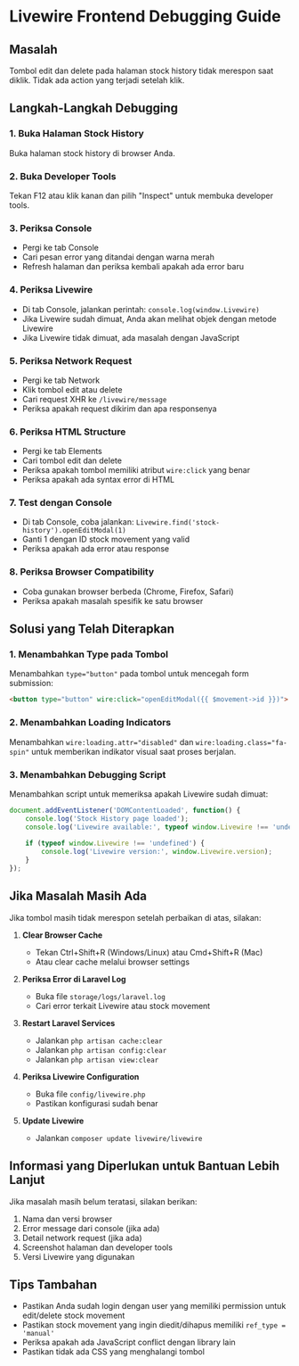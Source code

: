 # Livewire Frontend Debugging Guide

## Masalah
Tombol edit dan delete pada halaman stock history tidak merespon saat diklik. Tidak ada action yang terjadi setelah klik.

## Langkah-Langkah Debugging

### 1. Buka Halaman Stock History
Buka halaman stock history di browser Anda.

### 2. Buka Developer Tools
Tekan F12 atau klik kanan dan pilih "Inspect" untuk membuka developer tools.

### 3. Periksa Console
- Pergi ke tab Console
- Cari pesan error yang ditandai dengan warna merah
- Refresh halaman dan periksa kembali apakah ada error baru

### 4. Periksa Livewire
- Di tab Console, jalankan perintah: `console.log(window.Livewire)`
- Jika Livewire sudah dimuat, Anda akan melihat objek dengan metode Livewire
- Jika Livewire tidak dimuat, ada masalah dengan JavaScript

### 5. Periksa Network Request
- Pergi ke tab Network
- Klik tombol edit atau delete
- Cari request XHR ke `/livewire/message`
- Periksa apakah request dikirim dan apa responsenya

### 6. Periksa HTML Structure
- Pergi ke tab Elements
- Cari tombol edit dan delete
- Periksa apakah tombol memiliki atribut `wire:click` yang benar
- Periksa apakah ada syntax error di HTML

### 7. Test dengan Console
- Di tab Console, coba jalankan: `Livewire.find('stock-history').openEditModal(1)`
- Ganti 1 dengan ID stock movement yang valid
- Periksa apakah ada error atau response

### 8. Periksa Browser Compatibility
- Coba gunakan browser berbeda (Chrome, Firefox, Safari)
- Periksa apakah masalah spesifik ke satu browser

## Solusi yang Telah Diterapkan

### 1. Menambahkan Type pada Tombol
Menambahkan `type="button"` pada tombol untuk mencegah form submission:

```html
<button type="button" wire:click="openEditModal({{ $movement->id }})">
```

### 2. Menambahkan Loading Indicators
Menambahkan `wire:loading.attr="disabled"` dan `wire:loading.class="fa-spin"` untuk memberikan indikator visual saat proses berjalan.

### 3. Menambahkan Debugging Script
Menambahkan script untuk memeriksa apakah Livewire sudah dimuat:

```javascript
document.addEventListener('DOMContentLoaded', function() {
    console.log('Stock History page loaded');
    console.log('Livewire available:', typeof window.Livewire !== 'undefined');
    
    if (typeof window.Livewire !== 'undefined') {
        console.log('Livewire version:', window.Livewire.version);
    }
});
```

## Jika Masalah Masih Ada

Jika tombol masih tidak merespon setelah perbaikan di atas, silakan:

1. **Clear Browser Cache**
   - Tekan Ctrl+Shift+R (Windows/Linux) atau Cmd+Shift+R (Mac)
   - Atau clear cache melalui browser settings

2. **Periksa Error di Laravel Log**
   - Buka file `storage/logs/laravel.log`
   - Cari error terkait Livewire atau stock movement

3. **Restart Laravel Services**
   - Jalankan `php artisan cache:clear`
   - Jalankan `php artisan config:clear`
   - Jalankan `php artisan view:clear`

4. **Periksa Livewire Configuration**
   - Buka file `config/livewire.php`
   - Pastikan konfigurasi sudah benar

5. **Update Livewire**
   - Jalankan `composer update livewire/livewire`

## Informasi yang Diperlukan untuk Bantuan Lebih Lanjut

Jika masalah masih belum teratasi, silakan berikan:

1. Nama dan versi browser
2. Error message dari console (jika ada)
3. Detail network request (jika ada)
4. Screenshot halaman dan developer tools
5. Versi Livewire yang digunakan

## Tips Tambahan

- Pastikan Anda sudah login dengan user yang memiliki permission untuk edit/delete stock movement
- Pastikan stock movement yang ingin diedit/dihapus memiliki `ref_type = 'manual'`
- Periksa apakah ada JavaScript conflict dengan library lain
- Pastikan tidak ada CSS yang menghalangi tombol